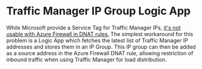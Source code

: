 # Traffic Manager IP Group Logic App

While Microsoft provide a Service Tag for Traffic Manager IPs, [it's not usable with Azure Firewall in DNAT rules.][blog-post]
The simplest workaround for this problem is a Logic App which fetches the latest list of Traffic Manager IP addresses and stores them in an IP Group.
This IP group can then be added as a source address in the Azure Firewall DNAT rule, allowing restriction of inbound traffic when using Traffic Manager for load distribution.

[blog-post]: https://solideogloria.tech/azure/traffic-manager-ip-group.html
